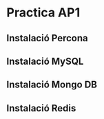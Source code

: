 # Practica AP1

## Instalació Percona

## Instalació MySQL

## Instalació Mongo DB

## Instalació Redis